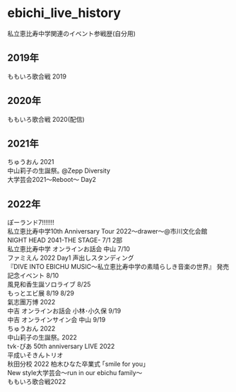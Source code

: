 # ebichi_live_history
私立恵比寿中学関連のイベント参戦歴(自分用)  
## 2019年
ももいろ歌合戦 2019  
## 2020年
ももいろ歌合戦 2020(配信)  
## 2021年
ちゅうおん 2021  
中山莉子の生誕祭｡ @Zepp Diversity  
大学芸会2021～Reboot～ Day2  
## 2022年
ぽーランド7!!!!!!!  
私立恵比寿中学10th Anniversary Tour 2022～drawer～@市川文化会館  
NIGHT HEAD 2041-THE STAGE- 7/1 2部  
私立恵比寿中学 オンラインお話会 中山 7/10    
ファミえん 2022 Day1 声出しスタンディング   
『DIVE INTO EBICHU MUSIC～私立恵比寿中学の素晴らしき音楽の世界』 発売記念イベント 8/10   
風見和香生誕ソロライブ 8/25  
もっとエビ展  8/19 8/29  
氣志團万博 2022  
中吉 オンラインお話会 小林･小久保 9/19  
中吉 オンラインサイン会 中山 9/19  
ちゅうおん 2022  
中山莉子の生誕祭｡ 2022  
tvk･ぴあ 50th anniversary LIVE 2022  
平成いそきんトリオ  
秋田分校 2022 
柏木ひなた卒業式 ｢smile for you｣  
New style大学芸会～run in our ebichu family～  
ももいろ歌合戦2022




